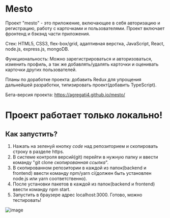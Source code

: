 # Mesto
Проект "mesto" - это приложение, включающее в себя авторизацию и регистрацию, работу с карточками и пользователями. Проект включает фронтенд и бэкэнд части приложения.

Стек: HTML5, CSS3, flex-box/grid, адаптивная верстка, JavaScript, React, node.js, express.js, mongoDB.

Функциональность: Можно зарегистрироваться и авторизоваться, изменить профиль, а так же добавлять/удалять карточки и оценивать карточки других пользователей.

Планы по доработке проекта: добавить Redux для упрощения дальнейшей разработки, типизировать проект(добавить TypeScript).

Бета-версия проекта: https://agregati4.github.io/mesto/

# Проект работает только локально!
## Как запустить?
1) Нажать на зеленуй кнопку *code* над репозиторием и скопировать строку в разделе https.
2) В системе контроля версий(git) перейти в нужную папку и ввести команду "git clone *скопированная ссылка*".
3) В скопированном репозитории в каждой из папок(backend и frontend) ввести команду npm/yarn ci(должен быть установлен node.js или yarn соответственно).
4) После установки пакетов в каждой из папок(backend и frontend) ввести команду npm start.
5) Запустить в браузере адрес localhost:3000. Готово, можно тестировать!

![image](https://github.com/Agregati4/react-mesto-api-full-gha/assets/117747237/654f3ead-2da8-4019-9995-c58ebe23f49c)

